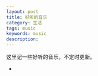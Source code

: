 ```yaml
---
layout: post
title: 好听的音乐
category: 生活
tags: music
keywords: music
description:
---
```

这里记一些好听的音乐，不定时更新。

* 